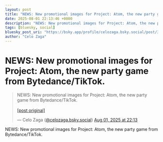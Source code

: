 ```yaml
---
layout: post
title: "NEWS: New promotional images for Project: Atom, the new party game from Bytedance/TikTok."
date: 2025-08-01 22:13:46 +0000
description: "NEWS: New promotional images for Project: Atom, the new party game from Bytedance/TikTok."
tags: [bluesky, social]
bluesky_post_uri: "https://bsky.app/profile/celozaga.bsky.social/post/3lveocy4ub22l"
author: "Celo Zaga"
---
```


<h1 class="bluesky-post-title">NEWS: New promotional images for Project: Atom, the new party game from Bytedance/TikTok.</h1>


<blockquote class="bluesky-embed" data-bluesky-uri="at://did:plc:lmh6rennptq77inaztnovw4b/app.bsky.feed.post/3lveocy4ub22l" data-bluesky-embed-color-mode="system">
<p lang="">NEWS: New promotional images for Project: Atom, the new party game from Bytedance/TikTok.<br><br><a href="https://bsky.app/profile/celozaga.bsky.social/post/3lveocy4ub22l">[post original]</a></p>
&mdash; Celo Zaga (<a href="https://bsky.app/profile/did:plc:lmh6rennptq77inaztnovw4b">@celozaga.bsky.social</a>) <a href="https://bsky.app/profile/celozaga.bsky.social/post/3lveocy4ub22l">Aug 01, 2025 at 22:13</a>
</blockquote>
<script async src="https://embed.bsky.app/static/embed.js" charset="utf-8"></script>


<p class="bluesky-post-description">NEWS: New promotional images for Project: Atom, the new party game from Bytedance/TikTok.</p>
